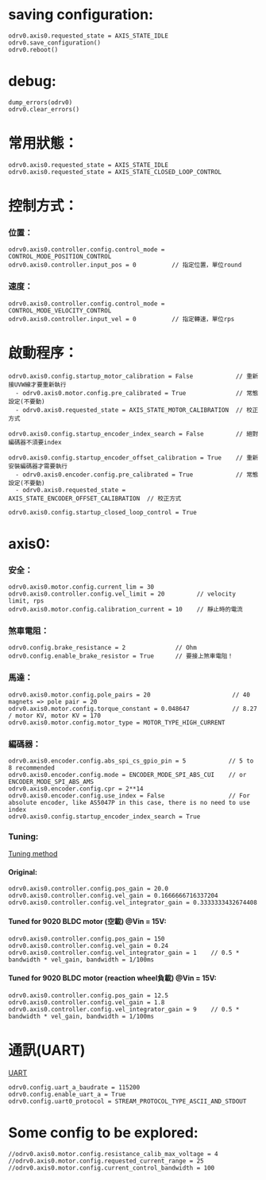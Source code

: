 # saving configuration:
```
odrv0.axis0.requested_state = AXIS_STATE_IDLE
odrv0.save_configuration()
odrv0.reboot()
```

# debug:
```
dump_errors(odrv0)
odrv0.clear_errors()
```

# 常用狀態：
```
odrv0.axis0.requested_state = AXIS_STATE_IDLE
odrv0.axis0.requested_state = AXIS_STATE_CLOSED_LOOP_CONTROL
```

# 控制方式：
### 位置：
```
odrv0.axis0.controller.config.control_mode = CONTROL_MODE_POSITION_CONTROL
odrv0.axis0.controller.input_pos = 0          // 指定位置，單位round
```

### 速度：
```
odrv0.axis0.controller.config.control_mode = CONTROL_MODE_VELOCITY_CONTROL
odrv0.axis0.controller.input_vel = 0          // 指定轉速，單位rps
```

# 啟動程序：
```
odrv0.axis0.config.startup_motor_calibration = False            // 重新接UVW線才要重新執行
  - odrv0.axis0.motor.config.pre_calibrated = True              // 常態設定(不要動)
  - odrv0.axis0.requested_state = AXIS_STATE_MOTOR_CALIBRATION  // 校正方式

odrv0.axis0.config.startup_encoder_index_search = False         // 絕對編碼器不須要index

odrv0.axis0.config.startup_encoder_offset_calibration = True    // 重新安裝編碼器才需要執行
  - odrv0.axis0.encoder.config.pre_calibrated = True            // 常態設定(不要動)
  - odrv0.axis0.requested_state = AXIS_STATE_ENCODER_OFFSET_CALIBRATION  // 校正方式

odrv0.axis0.config.startup_closed_loop_control = True
```

# axis0:
### 安全：
```
odrv0.axis0.motor.config.current_lim = 30
odrv0.axis0.controller.config.vel_limit = 20         // velocity limit, rps
odrv0.axis0.motor.config.calibration_current = 10    // 靜止時的電流
```

### 煞車電阻：
```
odrv0.config.brake_resistance = 2              // Ohm
odrv0.config.enable_brake_resistor = True      // 要接上煞車電阻！
```

### 馬達：
```
odrv0.axis0.motor.config.pole_pairs = 20                       // 40 magnets => pole pair = 20
odrv0.axis0.motor.config.torque_constant = 0.048647            // 8.27 / motor KV, motor KV = 170
odrv0.axis0.motor.config.motor_type = MOTOR_TYPE_HIGH_CURRENT
```

### 編碼器：
```
odrv0.axis0.encoder.config.abs_spi_cs_gpio_pin = 5            // 5 to 8 recommended
odrv0.axis0.encoder.config.mode = ENCODER_MODE_SPI_ABS_CUI    // or ENCODER_MODE_SPI_ABS_AMS
odrv0.axis0.encoder.config.cpr = 2**14
odrv0.axis0.encoder.config.use_index = False                  // For absolute encoder, like AS5047P in this case, there is no need to use index
odrv0.axis0.config.startup_encoder_index_search = True
```

### Tuning:
[Tuning method](https://docs.odriverobotics.com/v/0.5.6/control.html#control-doc)
#### Original:
```
odrv0.axis0.controller.config.pos_gain = 20.0
odrv0.axis0.controller.config.vel_gain = 0.1666666716337204
odrv0.axis0.controller.config.vel_integrator_gain = 0.3333333432674408
```
#### Tuned for 9020 BLDC motor (空載) @Vin = 15V:
```
odrv0.axis0.controller.config.pos_gain = 150
odrv0.axis0.controller.config.vel_gain = 0.24
odrv0.axis0.controller.config.vel_integrator_gain = 1    // 0.5 * bandwidth * vel_gain, bandwidth = 1/100ms
```
#### Tuned for 9020 BLDC motor (reaction wheel負載) @Vin = 15V:
```
odrv0.axis0.controller.config.pos_gain = 12.5
odrv0.axis0.controller.config.vel_gain = 1.8
odrv0.axis0.controller.config.vel_integrator_gain = 9    // 0.5 * bandwidth * vel_gain, bandwidth = 1/100ms
```

# 通訊(UART)
[UART](https://docs.odriverobotics.com/v/0.5.6/uart.html)
```
odrv0.config.uart_a_baudrate = 115200
odrv0.config.enable_uart_a = True
odrv0.config.uart0_protocol = STREAM_PROTOCOL_TYPE_ASCII_AND_STDOUT
```

# Some config to be explored:
```
//odrv0.axis0.motor.config.resistance_calib_max_voltage = 4
//odrv0.axis0.motor.config.requested_current_range = 25
//odrv0.axis0.motor.config.current_control_bandwidth = 100
```

